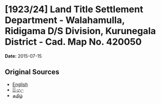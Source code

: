 # [1923/24] Land Title Settlement Department - Walahamulla, Ridigama D/S Division, Kurunegala District - Cad. Map No. 420050

**Date:** 2015-07-15

## Original Sources

- [English](https://documents.gov.lk/view/extra-gazettes/2015/7/1923-24_E.pdf)
- [සිංහල](https://documents.gov.lk/view/extra-gazettes/2015/7/1923-24_S.pdf)
- [தமிழ்](https://documents.gov.lk/view/extra-gazettes/2015/7/1923-24_T.pdf)

